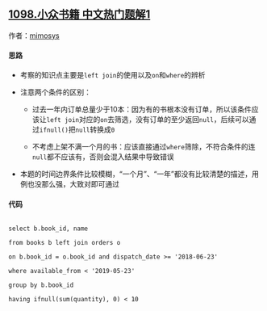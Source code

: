 ## [1098.小众书籍 中文热门题解1](https://leetcode.cn/problems/unpopular-books/solutions/100000/mysql-1098-xiao-zhong-shu-ji-on-he-where-de-bian-x)

作者：[mimosys](https://leetcode.cn/u/mimosys)
#### 思路 ####
- 考察的知识点主要是`left join`的使用以及`on`和`where`的辨析
- 注意两个条件的区别：
  - 过去一年内订单总量少于10本：因为有的书根本没有订单，所以该条件应该让`left join`对应的`on`去筛选，没有订单的至少返回`null`，后续可以通过`ifnull()`把`null`转换成`0`
  - 不考虑上架不满一个月的书：应该直接通过`where`筛除，不符合条件的连`null`都不应该有，否则会混入结果中导致错误
- 本题的时间边界条件比较模糊，“一个月”、“一年”都没有比较清楚的描述，用例也没那么强，大致对即可通过
#### 代码 ####
```mysql []
select b.book_id, name
from books b left join orders o
on b.book_id = o.book_id and dispatch_date >= '2018-06-23'
where available_from < '2019-05-23'
group by b.book_id
having ifnull(sum(quantity), 0) < 10
```